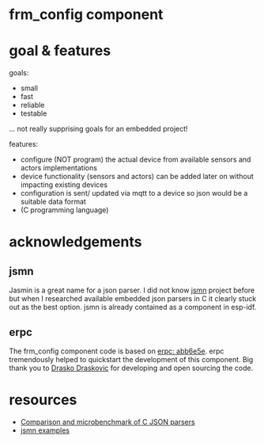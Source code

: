 # frm_config component

# goal & features

goals:

* small
* fast
* reliable
* testable

... not really supprising goals for an embedded project!

features:

* configure (NOT program) the actual device from available sensors and actors implementations
* device functionality (sensors and actors) can be added later on without impacting existing devices
* configuration is sent/ updated via mqtt to a device so json would be a suitable data format
* (C programming language)


# acknowledgements

## jsmn

Jasmin is a great name for a json parser. I did not know [jsmn](https://github.com/zserge/jsmn) project before but when I researched available embedded json parsers in C it clearly stuck out as the best option. jsmn is already contained as a component in esp-idf.


## erpc

The frm_config component code is based on [erpc: abb6e5e](https://github.com/projectiota/erpc/commit/abb6e5e63ea728aab49372448295273c710717a9). erpc tremendously helped to quickstart the development of this component. Big thank you to [Drasko Draskovic](https://github.com/drasko) for developing and open sourcing the code.


# resources

* [Comparison and microbenchmark of C JSON parsers](https://lionet.livejournal.com/118853.html)
* [jsmn examples](https://alisdair.mcdiarmid.org/jsmn-example/)

